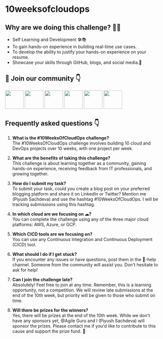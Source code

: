 # 10weeksofcloudops

## Why are we doing this challenge? 🤷‍♂️
 
- Self Learning and Development 🛠️📚
- To gain hands-on experience in building real-time use cases.
- To develop the ability to justify your hands-on experience on your resume.
- Showcase your skills through GitHub, blogs, and social media.🚀
  
## 🔗 Join our community 👇  


<a href="https://youtube.com/@techtutorialswithpiyush"><img src="https://www.freeiconspng.com/thumbs/youtube-icon/video-youtube-icon--14.png" height="60px"></img></a>
<a href="https://discord.com/invite/FMtJ2bVRUE"><img src="https://img.icons8.com/color/2x/discord--v2.png" height="60px"></img></a>
<a href="https://github.com/TheCloudOpsCommunity"><img src="https://user-images.githubusercontent.com/91791257/235086411-9ec7aa5e-c095-44ce-b9e6-57b3bc3fead2.png" height="60px"></img></a>
<a href="https://twitter.com/thecloudopscomm"><img src="https://i.postimg.cc/pVqVTNJd/X-logo.png" height="60px"></img></a>
<a href="https://www.linkedin.com/company/thecloudopscomm/"><img src="https://img.icons8.com/fluency/2x/linkedin.png" height="60px"></img></a>
<a href="https://www.instagram.com/techtutorialswithpiyush/"><img src="https://user-images.githubusercontent.com/91791257/235086447-47658b7b-71fa-4baf-830a-3ba9b3a76a47.png" height="60px"></img></a>


## Frequently asked questions 👇

1) **What is the #10WeeksOfCloudOps challenge?**  
   The #10WeeksOfCloudOps challenge involves building 10 cloud and DevOps projects over 10 weeks, with one project per week.

2) **What are the benefits of taking this challenge?**  
   This challenge is about learning together as a community, gaining hands-on experience, receiving feedback from IT professionals, and growing together.

3) **How do I submit my task?**  
   To submit your task, could you create a blog post on your preferred blogging platform and share it on LinkedIn or Twitter? Mention me (Piyush Sachdeva) and use the hashtag #10WeeksOfCloudOps. I will be tracking submissions using this hashtag.

4) **In which cloud are we focusing on ☁?**  
   You can complete the challenge using any of the three major cloud platforms: AWS, Azure, or GCP.

5) **Which CICD tools are we focusing on?**  
   You can use any Continuous Integration and Continuous Deployment (CICD) tool.

6) **What should I do if I get stuck?**  
   If you encounter any issues or have questions, post them in the 📕-help channel. Someone from the community will assist you. Don't hesitate to ask for help!

7) **Can I join the challenge late?**  
   Absolutely! Feel free to join at any time. Remember, this is a learning opportunity, not a competition. We will review late submissions at the end of the 10th week, but priority will be given to those who submit on time.

8) **Will there be prizes for the winners?**  
   Yes, there will be prizes at the end of the 10th week. While we don't have any sponsors yet, @Agile Guru and I (Piyush Sachdeva) will sponsor the prizes. Please contact me if you'd like to contribute to this cause and support the prize fund. 🎁
